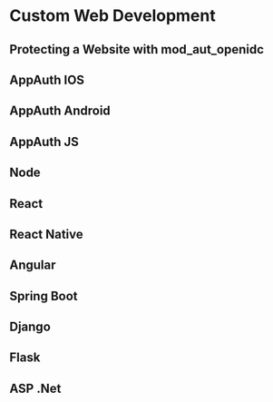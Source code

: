 # Custom Web Development

## Protecting a Website with mod_aut_openidc

## AppAuth IOS

## AppAuth Android

## AppAuth JS

## Node

## React

## React Native

## Angular

## Spring Boot

## Django

## Flask

## ASP .Net

